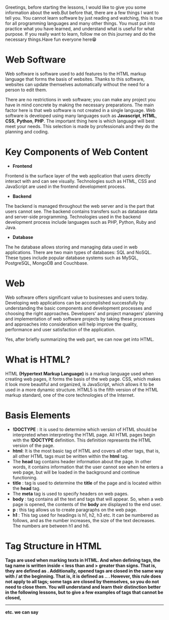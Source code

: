 Greetings, before starting the lessons, I would like to give you some information about the web.But before that, there are a few things I want to tell you.
You cannot learn software by just reading and watching, this is true for all programming languages ​​and many other things. You must put into practice what you have learned, and understand what is useful for what purpose. If you really want to learn, follow me on this journey and do the necessary things.Have fun everyone here😁
# Web Software
Web software is software used to add features to the HTML markup language that forms the basis of websites. Thanks to this software, websites can update themselves automatically without the need for a person to edit them.

There are no restrictions in web software; you can make any project you have in mind concrete by making the necessary preparations. The main factor here is that web software is not created in a single language. Web software is developed using many languages ​​such as **Javascript**, **HTML**, **CSS**, **Python**, **PHP**. The important thing here is which language will best meet your needs. This selection is made by professionals and they do the planning and coding.

# Key Components of Web Content
-  **Frontend**
  
Frontend is the surface layer of the web application that users directly interact with and can see visually. Technologies such as HTML, CSS and JavaScript are used in the frontend development process.
-  **Backend**
  
The backend is managed throughout the web server and is the part that users cannot see. The backend contains transfers such as database data and server-side programming. Technologies used in the backend development process include languages ​​such as PHP, Python, Ruby and Java.
-  **Database**
  
The he database allows storing and managing data used in web applications. There are two main types of databases: SQL and NoSQL. These types include popular database systems such as MySQL, PostgreSQL, MongoDB and Couchbase.
# Web
Web software offers significant value to businesses and users today. Developing web applications can be accomplished successfully by understanding the basic components and development processes and choosing the right approaches. Developers' and project managers' planning and implementation of web software projects by taking these processes and approaches into consideration will help improve the quality, performance and user satisfaction of the application.

Yes, after briefly summarizing the web part, we can now get into HTML.

# What is HTML?
HTML **(Hypertext Markup Language)** is a markup language used when creating web pages, it forms the basis of the web page. CSS, which makes it look more beautiful and organized, is JavaScript, which allows it to be used in a more dynamic structure. HTML5 is the fifth version of the HTML markup standard, one of the core technologies of the Internet.

# Basis Elements
- **!DOCTYPE** : It is used to determine which version of HTML should be interpreted when interpreting the HTML page. All HTML pages begin with the **!DOCTYPE** definition. This definition represents the HTML version of the page.
- **html**: It is the most basic tag of HTML and covers all other tags, that is, all other HTML tags must be written within the **html** tag.
- The **head** tag contains header information about the page. In other words, it contains information that the user cannot see when he enters a web page, but will be loaded in the background and continue functioning.
- **title** : tag is used to determine the **title** of the page and is located within the **head** tag.
- The **meta** tag is used to specify headers on web pages.
- **body** : tag contains all the text and tags that will appear. So, when a web page is opened, the contents of the **body** are displayed to the end user.
- **p** : this tag allows us to create paragraphs on the web page.
- **h1** : This tag used for headings is h1, h2, h3 etc. It can be numbered as follows, and as the number increases, the size of the text decreases. The numbers are between h1 and h6.
# Tag Structure in HTML
**Tags are used when marking texts in HTML. And when defining tags, the tag name is written inside < less than and > greater than signs. That is, they are defined as <tagName>. Additionally, opened tags are closed in the same way with / at the beginning. That is, it is defined as <tagName> .. </tagName>. However, this rule does not apply to all tags; some tags are closed by themselves, so you do not need to close them. You will understand and learn their distinction better in the following lessons, but to give a few examples of tags that cannot be closed, <img> <br> <hr> <meta> etc. we can say**

